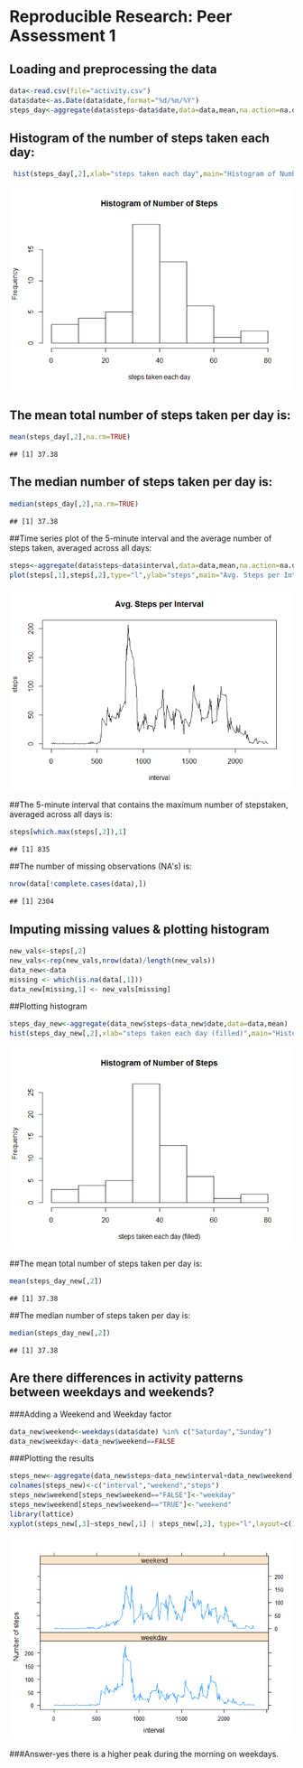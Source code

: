 # Reproducible Research: Peer Assessment 1


## Loading and preprocessing the data

```r
data<-read.csv(file="activity.csv")
data$date<-as.Date(data$date,format="%d/%m/%Y")
steps_day<-aggregate(data$steps~data$date,data=data,mean,na.action=na.omit)
```

## Histogram of the number of steps taken each day:

```r
 hist(steps_day[,2],xlab="steps taken each day",main="Histogram of Number of Steps")
```

![plot of chunk unnamed-chunk-2](./PA1_template_files/figure-html/unnamed-chunk-2.png) 


## The mean total number of steps taken per day is:

```r
mean(steps_day[,2],na.rm=TRUE)
```

```
## [1] 37.38
```
## The median number of steps taken per day is:

```r
median(steps_day[,2],na.rm=TRUE)
```

```
## [1] 37.38
```

##Time series plot of the 5-minute interval and the average number of steps taken, averaged across all days:

```r
steps<-aggregate(data$steps~data$interval,data=data,mean,na.action=na.omit)
plot(steps[,1],steps[,2],type="l",ylab="steps",main="Avg. Steps per Interval",xlab="interval")
```

![plot of chunk unnamed-chunk-5](./PA1_template_files/figure-html/unnamed-chunk-5.png) 

##The 5-minute interval that contains the maximum number of stepstaken, averaged across all days is:

```r
steps[which.max(steps[,2]),1]
```

```
## [1] 835
```

##The number of missing observations (NA's) is:

```r
nrow(data[!complete.cases(data),])
```

```
## [1] 2304
```

## Imputing missing values & plotting histogram

```r
new_vals<-steps[,2]
new_vals<-rep(new_vals,nrow(data)/length(new_vals))
data_new<-data
missing <- which(is.na(data[,1]))
data_new[missing,1] <- new_vals[missing]
```

##Plotting histogram

```r
steps_day_new<-aggregate(data_new$steps~data_new$date,data=data,mean)
hist(steps_day_new[,2],xlab="steps taken each day (filled)",main="Histogram of Number of Steps")
```

![plot of chunk unnamed-chunk-9](./PA1_template_files/figure-html/unnamed-chunk-9.png) 

##The mean total number of steps taken per day is:

```r
mean(steps_day_new[,2])
```

```
## [1] 37.38
```

##The median number of steps taken per day is:

```r
median(steps_day_new[,2])
```

```
## [1] 37.38
```

## Are there differences in activity patterns between weekdays and weekends?
###Adding a Weekend and Weekday factor

```r
data_new$weekend<-weekdays(data$date) %in% c("Saturday","Sunday")
data_new$weekday<-data_new$weekend==FALSE
```

###Plotting the results

```r
steps_new<-aggregate(data_new$steps~data_new$interval+data_new$weekend,data=data_new,mean)
colnames(steps_new)<-c("interval","weekend","steps")
steps_new$weekend[steps_new$weekend=="FALSE"]<-"weekday"
steps_new$weekend[steps_new$weekend=="TRUE"]<-"weekend"
library(lattice)
xyplot(steps_new[,3]~steps_new[,1] | steps_new[,2], type="l",layout=c(1,2),xlab="interval",ylab="Number of steps")
```

![plot of chunk unnamed-chunk-13](./PA1_template_files/figure-html/unnamed-chunk-13.png) 

###Answer-yes there is a higher peak during the morning on weekdays.

